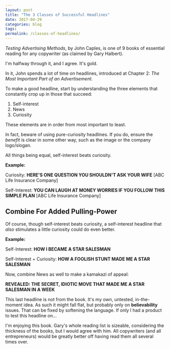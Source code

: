 ```yaml
---
layout: post
title: "The 3 Classes of Successful Headlines"
date: 2017-04-29 
categories: blog
tags: 
permalink: /classes-of-headlines/
---
```


*Testing Advertising Methods*, by John Caples, is one of 9 books of essential reading for any copywriter (as claimed by Gary Halbert). 

I'm halfway through it, and I agree. It's gold.

In it, John spends a lot of time on headlines, introduced at Chapter 2: *The Most Important Part of an Advertisement*.

To make a good headline, start by understanding the three elements that constantly crop up in those that succeed:
1. Self-interest
2. News
3. Curiosity

These elements are in order from most important to least. 

In fact, beware of using pure-curiosity headlines. If you do, ensure the *benefit* is clear in some other way, such as the image or the company logo/slogan. 

All things being equal, self-interest beats curiosity.

**Example:**

Curiosity: **HERE'S ONE QUESTION YOU SHOULDN'T ASK YOUR WIFE** [ABC Life Insurance Company]

Self-Interest: **YOU CAN LAUGH AT MONEY WORRIES IF YOU FOLLOW THIS SIMPLE PLAN** [ABC Life Insurance Company]

## Combine For Added Pulling-Power
Of course, though self-interest beats curiosity, a self-interest headline that *also* stimulates a little curiosity could do even better. 

**Example:**

Self-Interest: **HOW I BECAME A STAR SALESMAN**

Self-Interest + Curiosity: **HOW A FOOLISH STUNT MADE ME A STAR SALESMAN**

Now, combine News as well to make a kamakazi of appeal: 

**REVEALED: THE SECRET, IDIOTIC MOVE THAT MADE ME A STAR SALESMAN IN A WEEK**

This last headline is not from the book. It's my own, untested, in-the-moment idea. As such it might fall flat, but probably only on **believability** issues. That can be fixed by softening the language. If only I had a product to test this headline on…

I'm enjoying this book. Gary's whole reading list is sizeable, considering the thickness of the books, but I would agree with him. All copywriters (and all entrepreneurs) would be greatly better off having read them all several times over. 

